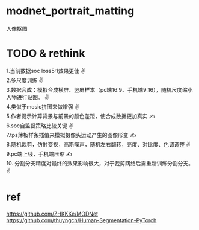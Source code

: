 # modnet_portrait_matting
人像抠图
# TODO & rethink 
1.当前数据soc loss5:1效果更佳 ✌️  
2.多尺度训练 ✌️  
3.数据合成：模拟合成横屏、竖屏样本（pc端16:9、手机端9:16），随机尺度缩小人物进行贴图。 ✌️  
4.类似于mosic拼图来做增强   ✌️  
5.作者提示计算背景与前景的颜色差距，使合成数据更加真实   ✍️  
6.soc自监督策略比较关键  ✌️  
7.tps薄板样条插值来模拟摄像头运动产生的图像形变  ✍️  
8.随机裁剪，仿射变换，高斯噪声，随机左右翻转，亮度、对比度、色调调整  ✌️  
9.pc端上线，手机端压缩  ✍️   
10. 分割分支精度对最终的效果影响很大，对于裁剪网络后需重新训练分割分支。 ✌️ 

# ref
https://github.com/ZHKKKe/MODNet  
https://github.com/thuyngch/Human-Segmentation-PyTorch
